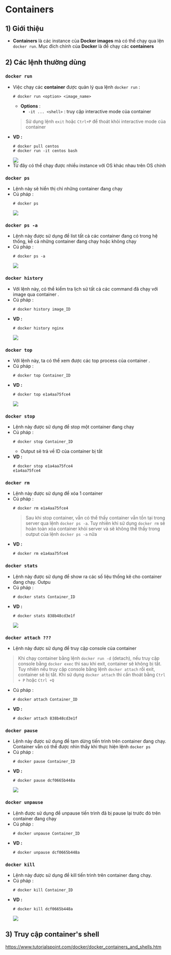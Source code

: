 # Containers
## **1) Giới thiệu**
- **Containers** là các instance của **Docker images** mà có thể chạy qua lện `docker run`. Mục đích chính của **Docker** là để chạy các **containers**
## **2) Các lệnh thường dùng**
### **`docker run`**
- Việc chạy các **container** được quản lý qua lệnh `docker run` :
    ```
    # docker run <option> <image_name>
    ```
    - **Options** :
        - `-it ... <shell>` : truy cập interactive mode của container
    > Sử dụng lệnh `exit` hoặc `Ctrl+P` để thoát khỏi interactive mode của container
- **VD :**
    ```
    # docker pull centos
    # docker run -it centos bash
    ```
    <img src=https://i.imgur.com/pVyCeiu.png>
- Từ đây có thể chạy được nhiều instance với OS khác nhau trên OS chính
### **`docker ps`**
- Lệnh này sẽ hiển thị chỉ những container đang chạy
- Cú pháp :
    ```
    # docker ps
    ```
    <img src=https://i.imgur.com/beMVt2W.png>

### **`docker ps -a`**
- Lệnh này được sử dụng để list tất cả các container đang có trong hệ thống, kể cả những container đang chạy hoặc không chạy
- Cú pháp :
    ```
    # docker ps -a
    ```
    <img src=https://i.imgur.com/W4OMC9f.png>
### **`docker history`**
- Với lệnh này, có thể kiểm tra lịch sử tất cả các command đã chạy với image qua container .
- Cú pháp :
    ```
    # docker history image_ID
    ```
- **VD :**
    ```
    # docker history nginx
    ```
    <img src=https://i.imgur.com/FiSLfVE.png>
### **`docker top`**
- Với lệnh này, ta có thể xem được các top process của container .
- Cú pháp :
    ```
    # docker top Container_ID
    ```
- **VD :**
    ```
    # docker top e1a4aa75fce4
    ```
    <img src=https://i.imgur.com/T8j55vJ.png>
### **`docker stop`**
- Lệnh này được sử dụng để stop một container đang chạy
- Cú pháp :
    ```
    # docker stop Container_ID
    ```
    - Output sẽ trả về ID của container bị tắt
- **VD :**
    ```
    # docker stop e1a4aa75fce4
    e1a4aa75fce4
    ```
### **`docker rm`** 
- Lệnh này được sử dụng để xóa 1 container
- Cú pháp :
    ```
    # docker rm e1a4aa75fce4
    ```
    > Sau khi stop container, vẫn có thể thấy container vẫn tồn tại trong server qua lệnh `docker ps -a`. Tuy nhiên khi sử dụng `docker rm` sẽ hoàn toàn xóa container khỏi server và sẽ không thể thấy trong output của lệnh `docker ps -a` nữa
- **VD :**
    ```
    # docker rm e1a4aa75fce4
    ```
### **`docker stats`**
- Lệnh này được sử dụng để show ra các số liệu thống kê cho container đang chạy. Outpu
- Cú pháp :
    ```
    # docker stats Container_ID
    ```
- **VD :**
    ```
    # docker stats 838b48cd3e1f
    ```
    <img src=https://i.imgur.com/SGZnnYk.png>
### **`docker attach ???`**
- Lệnh này được sử dụng để truy cập console của container
> Khi chạy container bằng lệnh `docker run -d` (detach), nếu truy cập console bằng `docker exec` thì sau khi exit, container sẽ không bị tắt. Tuy nhiên nếu truy cập console bằng lệnh `docker attach` rồi exit, container sẽ bị tắt. Khi sử dụng `docker attach` thì cần thoát bằng `Ctrl + P` hoặc `Ctrl +Q`
- Cú pháp :
    ```
    # docker attach Container_ID
    ```
- **VD :**
    ```
    # docker attach 838b48cd3e1f
    ```
### **`docker pause`**
- Lệnh này được sử dụng để tạm dừng tiến trình trên container đang chạy. Container vẫn có thể được nhìn thấy khi thực hiện lệnh `docker ps`
- Cú pháp :
    ```
    # docker pause Container_ID
    ```
- **VD :**
    ```
    # docker pause dcf0665b448a
    ```
    <img src=https://i.imgur.com/zdak8l9.png>
### **`docker unpause`**
- Lệnh được sử dụng để unpause tiến trình đã bị pause lại trước đó trên container đang chạy
- Cú pháp :
    ```
    # docker unpause Container_ID
    ```
- **VD :**
    ```
    # docker unpause dcf0665b448a
    ```
### **`docker kill`**
- Lệnh này được sử dụng để kill tiến trình trên container đang chạy.
- Cú pháp :
    ```
    # docker kill Container_ID
    ```
- **VD :** 
    ```
    # docker kill dcf0665b448a
    ```
    <img src=https://i.imgur.com/35pHypa.png>

## **3) Truy cập container's shell**

https://www.tutorialspoint.com/docker/docker_containers_and_shells.htm